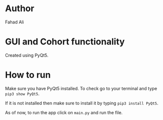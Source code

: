 # Author
Fahad Ali

# GUI and Cohort functionality
Created using PyQt5. 

# How to run
Make sure you have PyQt5 installed. To check go to your terminal and type ```pip3 show PyQt5```. 

If it is not installed then make sure to install it by typing ```pip3 install PyQt5```. 

As of now, to run the app click on ```main.py``` and run the file. 
